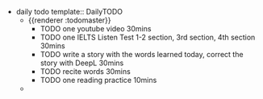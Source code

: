 - daily todo
  template:: DailyTODO
	- {{renderer :todomaster}}
		- TODO one youtube video 30mins
		- TODO one IELTS Listen Test 1-2 section, 3rd section, 4th section  30mins
		- TODO write a story with the words learned today, correct the story with DeepL  30mins
		- TODO recite words 30mins
		- TODO one reading practice 10mins
	-